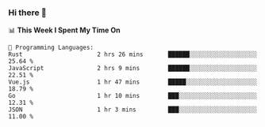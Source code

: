 ### Hi there 👋

<!--
**CrazyCollin/crazycollin** is a ✨ _special_ ✨ repository because its `README.md` (this file) appears on your GitHub profile.

Here are some ideas to get you started:

- 🔭 I’m currently working on ...
- 🌱 I’m currently learning ...
- 👯 I’m looking to collaborate on ...
- 🤔 I’m looking for help with ...
- 💬 Ask me about ...
- 📫 How to reach me: ...
- 😄 Pronouns: ...
- ⚡ Fun fact: ...
-->

<!--START_SECTION:waka-->
📊 **This Week I Spent My Time On** 

```text
💬 Programming Languages: 
Rust                     2 hrs 26 mins       ██████░░░░░░░░░░░░░░░░░░░   25.64 % 
JavaScript               2 hrs 9 mins        ██████░░░░░░░░░░░░░░░░░░░   22.51 % 
Vue.js                   1 hr 47 mins        █████░░░░░░░░░░░░░░░░░░░░   18.79 % 
Go                       1 hr 10 mins        ███░░░░░░░░░░░░░░░░░░░░░░   12.31 % 
JSON                     1 hr 3 mins         ███░░░░░░░░░░░░░░░░░░░░░░   11.00 % 
```


<!--END_SECTION:waka-->
